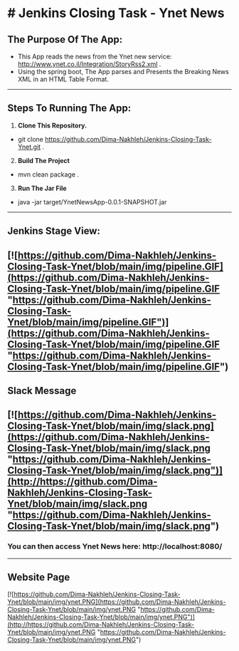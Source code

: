 # # Jenkins Closing Task - Ynet News

## **The Purpose Of The App:**
- This App reads the news from the Ynet new service:
http://www.ynet.co.il/Integration/StoryRss2.xml .
- Using the spring boot, The App parses and Presents the Breaking
News XML in an HTML Table Format.
----
## **Steps To Running The App:**
1. **Clone This Repository.**
- git clone https://github.com/Dima-Nakhleh/Jenkins-Closing-Task-Ynet.git .

2. **Build The Project**
- mvn clean package .

3. **Run The Jar File**
-  java -jar target/YnetNewsApp-0.0.1-SNAPSHOT.jar
---
## **Jenkins Stage View:**
[![https://github.com/Dima-Nakhleh/Jenkins-Closing-Task-Ynet/blob/main/img/pipeline.GIF](https://github.com/Dima-Nakhleh/Jenkins-Closing-Task-Ynet/blob/main/img/pipeline.GIF "https://github.com/Dima-Nakhleh/Jenkins-Closing-Task-Ynet/blob/main/img/pipeline.GIF")](https://github.com/Dima-Nakhleh/Jenkins-Closing-Task-Ynet/blob/main/img/pipeline.GIF "https://github.com/Dima-Nakhleh/Jenkins-Closing-Task-Ynet/blob/main/img/pipeline.GIF")
---
## **Slack Message**
[![https://github.com/Dima-Nakhleh/Jenkins-Closing-Task-Ynet/blob/main/img/slack.png](https://github.com/Dima-Nakhleh/Jenkins-Closing-Task-Ynet/blob/main/img/slack.png "https://github.com/Dima-Nakhleh/Jenkins-Closing-Task-Ynet/blob/main/img/slack.png")](http://https://github.com/Dima-Nakhleh/Jenkins-Closing-Task-Ynet/blob/main/img/slack.png "https://github.com/Dima-Nakhleh/Jenkins-Closing-Task-Ynet/blob/main/img/slack.png")
---
### **You can then access Ynet News here: http://localhost:8080/**
---
## **Website Page**
[![https://github.com/Dima-Nakhleh/Jenkins-Closing-Task-Ynet/blob/main/img/ynet.PNG](https://github.com/Dima-Nakhleh/Jenkins-Closing-Task-Ynet/blob/main/img/ynet.PNG "https://github.com/Dima-Nakhleh/Jenkins-Closing-Task-Ynet/blob/main/img/ynet.PNG")](http://https://github.com/Dima-Nakhleh/Jenkins-Closing-Task-Ynet/blob/main/img/ynet.PNG "https://github.com/Dima-Nakhleh/Jenkins-Closing-Task-Ynet/blob/main/img/ynet.PNG")
